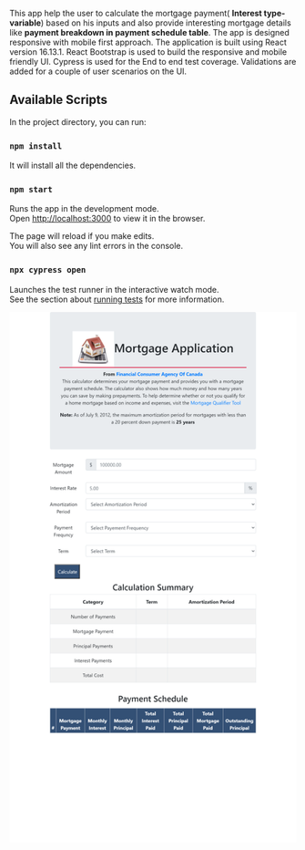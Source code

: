 This app help the user to calculate the mortgage payment( **Interest type-variable**) based on his inputs and also provide interesting mortgage details like **payment breakdown in payment schedule table**. The app is designed responsive with mobile first approach.
The application is built using React version 16.13.1. React Bootstrap is used to build the responsive and mobile friendly UI. Cypress is used for the End to end test coverage.
Validations are added for a couple of user scenarios on the UI.

## Available Scripts

In the project directory, you can run: 

### `npm install`

It will install all the dependencies.


### `npm start`

Runs the app in the development mode.<br />
Open [http://localhost:3000](http://localhost:3000) to view it in the browser.

The page will reload if you make edits.<br />
You will also see any lint errors in the console.

### `npx cypress open`

Launches the test runner in the interactive watch mode.<br />
See the section about [running tests](https://docs.cypress.io/guides/getting-started/installing-cypress.html#Opening-Cypress) for more information.

![Alt text](src/Img/app_screenshot.png?raw=true "Title")


